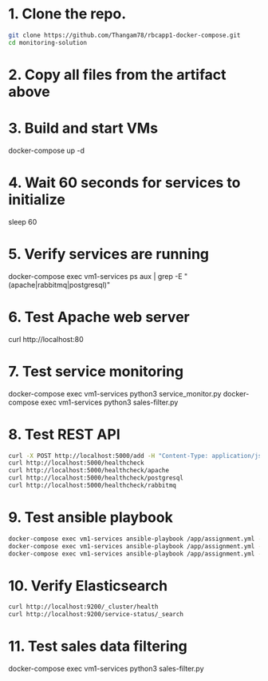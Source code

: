 


# 1. Clone the repo.
```bash
git clone https://github.com/Thangam78/rbcapp1-docker-compose.git
cd monitoring-solution
```
# 2. Copy all files from the artifact above

# 3. Build and start VMs
docker-compose up -d

# 4. Wait 60 seconds for services to initialize
sleep 60

# 5. Verify services are running
docker-compose exec vm1-services ps aux | grep -E "(apache|rabbitmq|postgresql)"

# 6. Test Apache web server
curl http://localhost:80

# 7. Test service monitoring
docker-compose exec vm1-services python3 service_monitor.py
docker-compose exec vm1-services python3 sales-filter.py

# 8. Test REST API
```bash
curl -X POST http://localhost:5000/add -H "Content-Type: application/json" -d '{"service_name":"apache2","service_status":"UP","host_name":"vm1-host"}'
curl http://localhost:5000/healthcheck
curl http://localhost:5000/healthcheck/apache
curl http://localhost:5000/healthcheck/postgresql
curl http://localhost:5000/healthcheck/rabbitmq
````
# 9. Test ansible playbook
```bash
docker-compose exec vm1-services ansible-playbook /app/assignment.yml -i /app/inventory_local.ini -e action=verify_install
docker-compose exec vm1-services ansible-playbook /app/assignment.yml -i /app/inventory_local.ini -e action=check-status
docker-compose exec vm1-services ansible-playbook /app/assignment.yml -i /app/inventory_local.ini -e action=check-disk
```
# 10. Verify Elasticsearch
```bash
curl http://localhost:9200/_cluster/health
curl http://localhost:9200/service-status/_search
```

# 11. Test sales data filtering
docker-compose exec vm1-services python3 sales-filter.py
